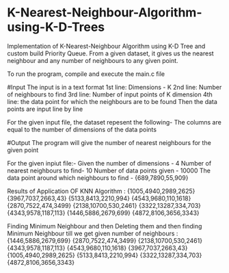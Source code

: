 # K-Nearest-Neighbour-Algorithm-using-K-D-Trees
Implementation of K-Nearest-Neighbour Algorithm using K-D Tree and custom build Priority Queue. From a given dataset, it gives us the nearest neighbour and any number of neighbours to any given point.

To run the program, compile and execute the main.c file

#Input
The input is in a text format 
1st line: Dimensions - K
2nd line: Number of neighbours to find
3rd line: Number of input points of K dimension
4th line: the data point for which the neighbours are to be found 
Then the data points are input line by line

For the given input file, the dataset repesent the following-
The columns are equal to the number of dimensions of the data points

#Output
The program will give the number of nearest neighbours for the given point

For the given inpiut file:-
Given the number of dimensions - 4
Number of nearest neighbours to find- 10
Number of data points given - 10000
The data point around which neighbours to find - {689,7890,55,909}

Results of Application OF KNN Algorithm :
{1005,4940,2989,2625}
{3967,7037,2663,43}
{5133,8413,2210,994}
{4543,9680,110,1618}
{2870,7522,474,3499}
{2138,10700,530,2461}
{3322,13287,334,703}
{4343,9578,1187,113}
{1446,5886,2679,699}
{4872,8106,3656,3343}


Finding Minimum Neighbour and then Deleting them and then finding Minimum Neighbour till we get given number of neighbours :
{1446,5886,2679,699}
{2870,7522,474,3499}
{2138,10700,530,2461}
{4343,9578,1187,113}
{4543,9680,110,1618}
{3967,7037,2663,43}
{1005,4940,2989,2625}
{5133,8413,2210,994}
{3322,13287,334,703}
{4872,8106,3656,3343}
